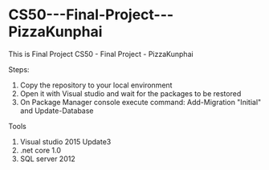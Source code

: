 # CS50---Final-Project---PizzaKunphai
This is Final Project CS50 - Final Project - PizzaKunphai

Steps:
1. Copy the repository to your local environment
2. Open it with Visual studio and wait for the packages to be restored
3. On Package Manager console execute command: Add-Migration "Initial" and Update-Database

Tools
1. Visual studio 2015 Update3
2. .net core 1.0
3. SQL server 2012
